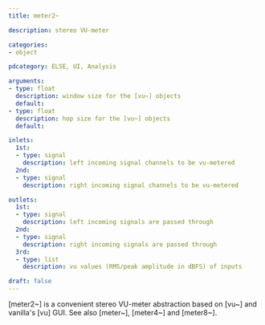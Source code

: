 ```yaml
---
title: meter2~

description: stereo VU-meter

categories:
- object

pdcategory: ELSE, UI, Analysis

arguments:
- type: float
  description: window size for the [vu~] objects
  default:
- type: float
  description: hop size for the [vu~] objects
  default:

inlets:
  1st:
  - type: signal
    description: left incoming signal channels to be vu-metered
  2nd:
  - type: signal
    description: right incoming signal channels to be vu-metered

outlets:
  1st:
  - type: signal
    description: left incoming signals are passed through
  2nd:
  - type: signal
    description: right incoming signals are passed through
  3rd:
  - type: list
    description: vu values (RMS/peak amplitude in dBFS) of inputs

draft: false
---
```


[meter2~] is a convenient stereo VU-meter abstraction based on [vu~] and vanilla's [vu] GUI. See also [meter~], [meter4~] and [meter8~].
